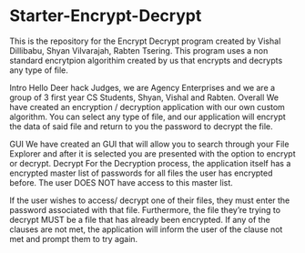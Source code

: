 # Starter-Encrypt-Decrypt
This is the repository for the Encrypt Decrypt program created by Vishal Dillibabu, Shyan Vilvarajah, Rabten Tsering. This program uses a non standard encrytpion algorithim created by us that encrypts and decrypts any type of file.

Intro
Hello Deer hack Judges, we are Agency Enterprises and we are a group of 3 first year CS Students, Shyan, Vishal and Rabten. 
Overall
We have created an encryption / decryption application with our own custom algorithm. You can select any type of file, and our application will encrypt the data of said file and return to you the password to decrypt the file. 

GUI
We have created an GUI that will allow you to search through your File Explorer and after it is selected you are presented with the option to encrypt or decrypt.
Decrypt
For the Decryption process, the application itself has a encrypted master list of passwords for all files the user has encrypted before. The user DOES NOT have access to this master list. 

If the user wishes to access/ decrypt one of their files, they must enter the password associated with that file. Furthermore, the file they’re trying to decrypt MUST be a file that has already been encrypted.
If any of the clauses are not met, the application will inform the user of the clause not met and prompt them to try again.
